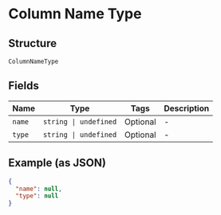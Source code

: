 
# Column Name Type

## Structure

`ColumnNameType`

## Fields

| Name | Type | Tags | Description |
|  --- | --- | --- | --- |
| `name` | `string \| undefined` | Optional | - |
| `type` | `string \| undefined` | Optional | - |

## Example (as JSON)

```json
{
  "name": null,
  "type": null
}
```


